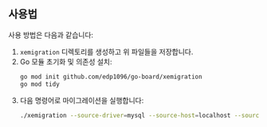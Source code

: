 ## 사용법

사용 방법은 다음과 같습니다:

1. `xemigration` 디렉토리를 생성하고 위 파일들을 저장합니다.
2. Go 모듈 초기화 및 의존성 설치:
   ```bash
   go mod init github.com/edp1096/go-board/xemigration
   go mod tidy
   ```
3. 다음 명령어로 마이그레이션을 실행합니다:
   ```bash
   ./xemigration --source-driver=mysql --source-host=localhost --source-port=3306 --source-db=xedb --source-user=user_pass --source-pass=user_pass --prefix=xe_ --upload-path=./files --target-upload-path=./uploads --env=.env --batch-size=500 --migrate-files=true --verbose=true
   ```
